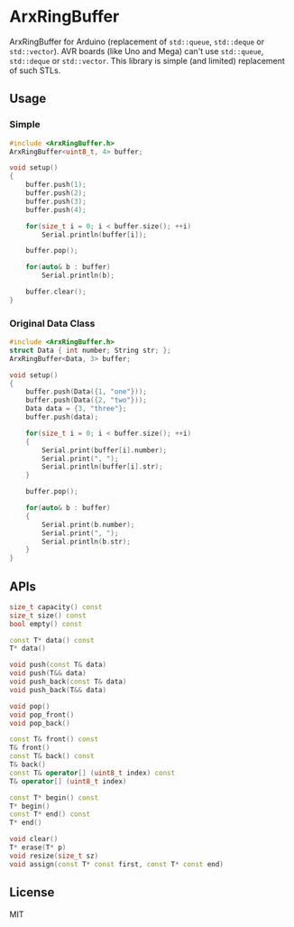 # ArxRingBuffer
ArxRingBuffer for Arduino (replacement of `std::queue`, `std::deque` or `std::vector`).
AVR boards (like Uno and Mega) can't use `std::queue`, `std::deque` or `std::vector`.
This library is simple (and limited) replacement of such STLs.

## Usage

### Simple

``` C++
#include <ArxRingBuffer.h>
ArxRingBuffer<uint8_t, 4> buffer;

void setup()
{
    buffer.push(1);
    buffer.push(2);
    buffer.push(3);
    buffer.push(4);

    for(size_t i = 0; i < buffer.size(); ++i)
        Serial.println(buffer[i]);

    buffer.pop();

    for(auto& b : buffer)
        Serial.println(b);

    buffer.clear();
}
```

### Original Data Class

``` C++
#include <ArxRingBuffer.h>
struct Data { int number; String str; };
ArxRingBuffer<Data, 3> buffer;

void setup()
{
    buffer.push(Data({1, "one"}));
    buffer.push(Data({2, "two"}));
    Data data = {3, "three"};
    buffer.push(data);

    for(size_t i = 0; i < buffer.size(); ++i)
    {
        Serial.print(buffer[i].number);
        Serial.print(", ");
        Serial.println(buffer[i].str);
    }

    buffer.pop();

    for(auto& b : buffer)
    {
        Serial.print(b.number);
        Serial.print(", ");
        Serial.println(b.str);
    }
}
```

## APIs

``` C++
size_t capacity() const
size_t size() const
bool empty() const

const T* data() const
T* data()

void push(const T& data)
void push(T&& data)
void push_back(const T& data)
void push_back(T&& data)

void pop()
void pop_front()
void pop_back()

const T& front() const
T& front()
const T& back() const
T& back()
const T& operator[] (uint8_t index) const
T& operator[] (uint8_t index)

const T* begin() const
T* begin()
const T* end() const
T* end()

void clear()
T* erase(T* p)
void resize(size_t sz)
void assign(const T* const first, const T* const end)
```

## License

MIT

